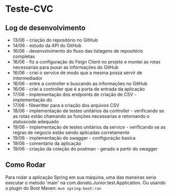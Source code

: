 # Teste-CVC

## Log de desenvolvimento

- 13/06 - criação do repositório no GitHub 
- 14/06 - estudo da API do GitHub
- 16/06 - desenvolvimento do fluxo das listagens de repositório completas
- 16/06 - fiz a configuração do Feign Client no projeto e montei as rotas necessarias para puxar as informações do GitHub
- 16/06 - criei o service de modo que a mesma possa servir de intermediador 
- 16/06 - entre a controller e buscando as informações no GitHub
- 16/06 - criei a controller que é a porta de entrada da aplicação
- 17/06 - implementação dos endpoints de criação de CSV - implementação do 
- 17/06 - filewritter para a criação dos arquivos CSV
- 18/06 - implementação de testes unitários da controller - verificando se as rotas estão chamando as funções necessarias e retornando o statuscode adequado 
- 19/06 - implementação de testes unitários da service  - verificando se as regras de negocio estão sendo aplicadas corretamente
- 19/06 - implementação do swagger - configuração basica
- 19/06 - comentário da aplicação
- 19/06 - criação da coleção do postman - gerado a partir do swagger

## Como Rodar

Para rodar a aplicação Spring em sua máquina, uma das maneiras seria executar o metodo 'main' na com.donato.Junior.test.Application.
Ou usando o plugin do Boot Maven: 
```mvn spring-boot:run```
